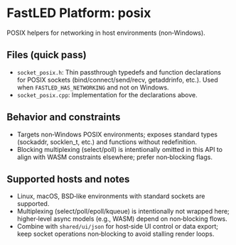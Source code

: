 # FastLED Platform: posix

POSIX helpers for networking in host environments (non‑Windows).

## Files (quick pass)
- `socket_posix.h`: Thin passthrough typedefs and function declarations for POSIX sockets (bind/connect/send/recv, getaddrinfo, etc.). Used when `FASTLED_HAS_NETWORKING` and not on Windows.
- `socket_posix.cpp`: Implementation for the declarations above.

## Behavior and constraints
- Targets non‑Windows POSIX environments; exposes standard types (sockaddr, socklen_t, etc.) and functions without redefinition.
- Blocking multiplexing (select/poll) is intentionally omitted in this API to align with WASM constraints elsewhere; prefer non‑blocking flags.

## Supported hosts and notes

- Linux, macOS, BSD‑like environments with standard sockets are supported.
- Multiplexing (select/poll/epoll/kqueue) is intentionally not wrapped here; higher‑level async models (e.g., WASM) depend on non‑blocking flows.
- Combine with `shared/ui/json` for host‑side UI control or data export; keep socket operations non‑blocking to avoid stalling render loops.
